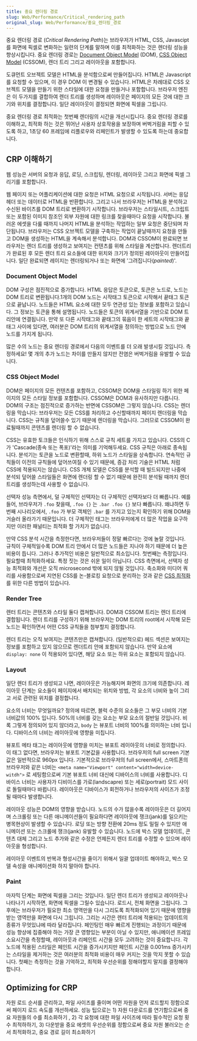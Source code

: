 ```yaml
---
title: 중요 렌더링 경로
slug: Web/Performance/Critical_rendering_path
original_slug: Web/Performance/중요_렌더링_경로
---
```

중요 렌더링 경로 (_Critical Rendering Path_)는 브라우저가 HTML, CSS, Javascipt를 화면에 픽셀로 변화하는 일련의 단계를 말하며 이를 최적화하는 것은 렌더링 성능을 향상시킵니다. 중요 렌더링 경로는 [Document Object Model](/ko/docs/Web/API/Document_Object_Model) (DOM), [CSS Object Model](/ko/docs/Web/API/CSS_Object_Model) (CSSOM), 렌더 트리 그리고 레이아웃을 포함합니다.

도큐먼트 오브젝트 모델은 HTML을 분석함으로써 만들어집니다. HTML은 Javascript를 요청할 수 있으며, 이 경우 DOM 이 변경될 수 있습니다. HTML은 차례대로 CSS 오브젝트 모델을 만들기 위한 스타일에 대한 요청을 만들거나 포함합니다. 브라우저 엔진은 이 두가지를 결합하여 렌더 트리를 생성하며 레이아웃은 페이지의 모든 것에 대한 크기와 위치를 결정합니다. 일단 레이아웃이 결정되면 화면에 픽셀을 그립니다.

중요 렌더링 경로 최적화는 첫번째 렌더링의 시간을 개선시킵니다. 중요 렌더링 경로를 이해하고, 최적화 하는 것은 뛰어난 사용자 상호작용을 보장하며 버벅거림을 피할 수 있도록 하고, 1초당 60 프레임에 리플로우와 리페인트가 발생할 수 있도록 하는데 중요합니다.

## CRP 이해하기

웹 성능은 서버의 요청과 응답, 로딩, 스크립팅, 렌더링, 레이아웃 그리고 화면에 픽셀 그리기를 포함합니다.

웹 페이지 또는 어플리케이션에 대한 요청은 HTML 요청으로 시작됩니다. 서버는 응답 헤더 또는 데이터로 HTML을 반환합니다. 그리고 나서 브라우저는 HTML을 분석하고 수신된 바이츠를 DOM 트리로 변환하기 시작합니다. 브라우저는 스타일시트, 스크립트 또는 포함된 이미지 참조인 외부 자원에 대한 링크를 찾을때마다 요청을 시작합니다. 불러온 에셋을 다룰 때까지 나머지 HTML을 분석하는 작업하는 일부 요청은 중단되며 차단됩니다. 브라우저는 CSS 오브젝트 모델을 구축하는 작업이 끝날때까지 요청을 만들고 DOM을 생성하는 HTML을 계속해서 분석합니다. DOM과 CSSOM이 완료되면 브라우저는 렌더 트리를 생성하고 보여지는 컨텐츠를 위해 스타일을 계산합니다. 렌더트리가 완료된 후 모든 렌더 트리 요소들에 대한 위치와 크기가 정의된 레이아웃이 만들어집니다. 일단 완료되면 레이지는 렌더링되거나 또는 화면에 '그려집니다(_painted_)'.

### Document Object Model

DOM 구성은 점진적으로 증가합니다. HTML 응답은 토큰으로, 토큰은 노드로, 노드는 DOM 트리로 변환됩니다.1개의 DOM 노드는 시작태그 토큰으로 시작해서 끝태그 토큰으로 끝납니다. 노드들은 HTML 요소에 대한 모두 연관성 있는 정보를 포함하고 있습니다. 그 정보는 토큰을 통해 설명됩니다. 노드들은 토큰의 위계서열을 기반으로 DOM 트리안에 연결됩니다. 만약 또 다른 시작태그와 끝태그의 묶음이 한 세트의 시작태그와 끝태그 사이에 있다면, 여러분은 DOM 트리의 위계서열을 정의하는 방법으로 노드 안에 노드를 가지게 됩니다.

많은 수의 노드는 중요 렌더링 경로에서 다음의 이벤트를 더 오래 발생시킬 것입니다. 측정하세요! 몇 개의 추가 노드는 차이를 만들지 않지만 전염은 버벅거림을 유발할 수 있습니다.

### CSS Object Model

DOM은 페이지의 모든 컨텐츠를 포함하고, CSSOM은 DOM을 스타일링 하기 위한 페이지의 모든 스타일 정보를 포함합니다. CSSOM은 DOM과 유사하지만 다릅니다. DOM의 구조는 점진적으로 증가하는 반면에 CSSOM은 그렇지 않습니다. CSS는 렌더링을 막습니다: 브라우저는 모든 CSS를 처리하고 수신할때까지 페이지 렌더링을 막습니다. CSS는 규칙을 덮어쓸수 있기 때문에 렌더링을 막습니다. 그러므로 CSSOM이 완료될때까지 콘텐츠를 렌더링 할 수 없습니다.

CSS는 유효한 토크들은 인식하기 위해 스스로 규칙 세트를 가지고 있습니다. CSS의 C가 'Cascade(종속 또는 폭포)'라는 의미를 기억해두세요. CSS 규칙은 아래로 종속됩니다. 분석기는 토큰을 노드로 변환할때, 하위 노드가 스타일을 상속합니다. 연속적인 규칙들이 이전의 규칙들에 덮어쓰여질 수 있기 때문에, 증감 처리 기술은 HTML 처럼 CSS에 적용되지는 않습니다. CSS 개체 모델은 CSS를 분석할 때 빌드되지만 나중에 분석되 덮어쓸 스타일들은 화면에 렌더링 할 수 없기 때문에 완전히 분석될 때까지 렌더 트리를 생성하는데 사용할 수 없습니다.

선택자 성능 측면에서, 덜 구체적인 선택자는 더 구체적인 선택자보다 더 빠릅니다. 예를 들어, 브라우저가 `.foo` 찾을때, `.foo {}` 는 `.bar .foo {}` 보다 빠릅니다. 왜냐하면 두번째 시나리오에서, `.foo` 가 부모 객체인 `.bar` 를 가지고 있는지 확인하기 위해 DOM을 거슬러 올라가기 때문입니다. 더 구체적인 태그는 브라우저에게 더 많은 작업을 요구하지만 이러한 패널티는 최적화 할 가치가 없습니다.

만약 CSS 분석 시간을 측정한다면, 브라우저들이 정말 빠르다는 것에 놀랄 것입니다. 규칙이 구체적일수록 DOM 트리 안에서 더 많은 노드들은 지나야 하기 때문에 더 높은 비용이 듭니다. 그러나 추가적인 비용은 일반적으로 최소입니다. 첫번째는 측정입니다. 필요할때 최적화하세요. 특정 짓는 것은 쉬운 일이 아닙니다. CSS 측면에서, 선택자 성능 최적화와 개선은 오직 microsecond 밖에 되지 않될 것입니다. 축소화와 미디어 쿼리를 사용함으로써 지연된 CSS를 논-블로킹 요청으로 분리하는 것과 같은 [CSS 최적화](/ko/docs/Learn/Performance/CSS_performance)를 위한 다른 방법이 있습니다.

### Render Tree

렌터 트리는 콘텐츠와 스타일 둘다 캡쳐합니다. DOM과 CSSOM 트리는 렌더 트리에 결합됩니다. 렌더 트리를 구성하기 위해 브라우저는 DOM 트리의 root에서 시작해 모든 노드는 확인하면서 어떤 CSS 규칙들을 첨부할지 결정합니다.

렌더 트리는 오직 보여지는 콘텐츠만은 캡쳐합니다. (일반적으로) 헤드 섹션은 보여지는 정보를 포함하고 있지 않으므로 렌더트리 안에 포함되지 않습니다. 만약 요소에 `display: none` 이 적용되어 있다면, 해당 요소 또는 하위 요소는 포함되지 않습니다.

### Layout

일단 렌더 트리가 생성되고 나면, 레이아웃은 가능해지며 화면의 크기에 의존합니다. 레이아웃 단계는 요소들이 페이지에서 배치되는 위치와 방법, 각 요소의 너비와 높이 그리고 서로 관련된 위치를 결정합니다.

요소의 너비는 무엇일까요? 정의에 따르면, 블럭 수준의 요소들은 그 부모 너비의 기본 너비값의 100% 입니다. 50%의 너비를 갖는 요소는 부모 요소의 절반일 것입니다. 비록 그렇게 정의되어 있지 않더라고, `body` 는 뷰포트 너비의 100%를 의미하는 너비 입니다. 디바이스의 너비는 레이아웃에 영향을 미칩니다.

뷰포트 메타 태그는 레이아웃에 영향을 미치는 뷰포트 레이아웃의 너비로 정의합니다. 이 태그 없다면, 브라우저는 뷰포트 기본값을 사용합니다. 브라우저의 full screen 기본값은 일반적으로 960px 입니다. 기본적으로 브라우저의 full screen에서, 스마트폰의 브라우저와 같은 너비는 `<meta name="Viewport" content="width=device-witdh">` 로 세팅함으로써 기본 뷰포트 너비 대신에 디바이스의 너비를 사용합니다. 디바이스 너비는 사용자가 디비이스를 가로(landscapre) 또는 세로(portrait) 모드 사이로 돌릴때마다 바뀝니다. 레이아웃은 디바이스가 회전하거나 브라우저의 사이즈가 조정될 때마다 발생합니다.

레이아웃 성능은 DOM의 영향을 받습니다. 노드의 수가 많을수록 레이아웃은 더 길어지며 스크롤링 또는 다른 애니메이션들이 필요하다면 레이아웃에 쟁크(jank)를 일으키는 병목현상이 발생할 수 있습니다. 로딩 또는 방향 전환에 20ms 정도 밀릴 수 있지만 애니메이션 또는 스크롤에 쟁크(jank) 유발할 수 있습니다. 노드에 박스 모델 업데이트, 콘텐츠 대체 그리고 노드 추가와 같은 수정은 언제든지 렌더 트리를 수정할 수 있으며 레이아웃을 형성합니다.

레이아웃 이벤트의 반복과 형성시간을 줄이기 위해서 일괄 업데이트 해야하고, 박스 모델 속성을 애니메이션화 하지 말아야 합니다.

### Paint

마자믹 단계는 화면에 픽셀을 그리는 것입니다. 일단 렌더 트리가 생성되고 레이아웃나 나타나기 시작하면, 화면에 픽셀을 그릴수 있습니다. 로드시, 전체 화면을 그립니다. 그 후에는 브라우저가 필요한 최소 영역만을 다시 그리도록 최적화되어 있기 때문에 영향을 받는 영역만을 화면에 다시 그립니다. 그리는 시간은 렌터 트리에 적용되는 업데이트의 종류가 무엇있냐에 따라 달라집니다. 페인팅인 매우 빠르게 진행되는 과정이기 때문에 성능 향상에 집중해야 하는 가장 큰 영향있는 부분이 아닐 수 있지만, 애니메이션 프레임 소요시간을 측정할때, 레이아웃과 리페인트 시간을 모두 고려하는 것이 중요합니다. 각 노드에 적용된 스타일은 페인트 시간을 증가시키지만 페인트 시간을 0.001ms 증가시키는 스타일을 제거하는 것은 여러분의 최적화 비용이 매우 커지는 것을 막지 못할 수 있습니다. 첫째는 측정하는 것을 기억하고, 최적화 우선순위를 정해야할지 말지를 결정해야 합니다.

## Optimizing for CRP

자원 로드 순서를 관리하고, 파일 사이즈를 줄이며 어떤 자원을 먼저 로드할지 정함으로써 페이지 로드 속도를 개선하세요. 성능 팁으로는 1) 자원 다운로드를 연기함으로써 중요 자원들의 수를 최소화하기 , 2) 각 요청에 대한 파일 사이즈에 따라 필수적인 요청 횟수 최적하하기, 3) 다운받을 중요 에셋의 우선순위를 정함으로써 중요 자원 불러오는 순서 최적화하고, 중요 경로 길이 최소화하기
